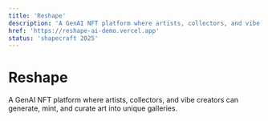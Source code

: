 ```yaml
---
title: 'Reshape'
description: 'A GenAI NFT platform where artists, collectors, and vibe creators can generate, mint, and curate art into unique galleries'
href: 'https://reshape-ai-demo.vercel.app'
status: 'shapecraft 2025'
---
```


# Reshape

A GenAI NFT platform where artists, collectors, and vibe creators can generate, mint, and curate art into unique galleries.
